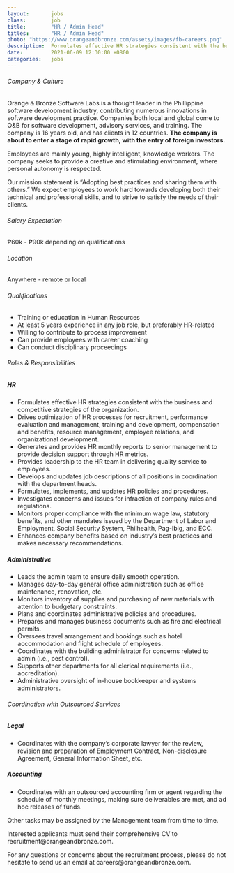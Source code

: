 ```yaml
---
layout:       jobs
class:        job
title:        "HR / Admin Head"
titles:       "HR / Admin Head"
photo: "https://www.orangeandbronze.com/assets/images/fb-careers.png"
description:  Formulates effective HR strategies consistent with the business and competitive strategies of the organization.
date:         2021-06-09 12:30:00 +0800
categories:   jobs
---
```

<!-- Do not leave new lines after each element. Elements after new lines will not be rendered. -->
<h6>Company & Culture</h6>
<p>Orange & Bronze Software Labs is a thought leader in the Phillippine software development industry, contributing numerous innovations in software development practice. Companies both local and global come to O&B for software development, advisory services, and training. The company is 16 years old, and has clients in 12 countries. <strong>The company is about to enter a stage of rapid growth, with the entry of foreign investors.</strong></p>
<p>Employees are mainly young, highly intelligent, knowledge workers. The company seeks to provide a creative and stimulating environment, where personal autonomy is respected.</p>
<p>Our mission statement is “Adopting best practices and sharing them with others.” We expect employees to work hard towards developing both their technical and professional skills, and to strive to satisfy the needs of their clients.</p>
<h6>Salary Expectation</h6>
<p>₱60k - ₱90k depending on qualifications</p>
<h6>Location</h6>
<p>Anywhere - remote or local</p>
<h6>Qualifications</h6>
<ul>
    <li>Training or education in Human Resources</li>
    <li>At least 5 years experience in any job role, but preferably HR-related</li>
    <li>Willing to contribute to process improvement</li>
    <li>Can provide employees with career coaching</li>
    <li>Can conduct disciplinary proceedings</li>
</ul>
<h6>Roles & Responsibilities</h6> 
<h5>HR</h5>
<ul>
    <li>Formulates effective HR strategies consistent with the business and competitive strategies of the organization.</li>
    <li>Drives optimization of HR processes for recruitment, performance evaluation and management, training and development, compensation and benefits, resource management, employee relations, and organizational development.</li>
    <li>Generates and provides HR monthly reports to senior management to provide decision support through HR metrics.</li>
    <li>Provides leadership to the HR team in delivering quality service to employees.</li>
    <li>Develops and updates job descriptions of all positions in coordination with the department heads.</li>
    <li>Formulates, implements, and updates HR policies and procedures.</li>
    <li>Investigates concerns and issues for infraction of company rules and regulations.</li>
    <li>Monitors proper compliance with the minimum wage law, statutory  benefits, and other mandates issued by the Department of Labor and Employment, Social Security System, Philhealth, Pag-Ibig, and ECC.</li>
    <li>Enhances company benefits based on industry’s best practices and makes necessary recommendations.</li>
</ul>
<h5>Administrative</h5>
<ul>
    <li>Leads the admin team to ensure daily smooth operation.</li>
    <li>Manages day-to-day general office administration such as office maintenance, renovation, etc.</li>
    <li>Monitors inventory of supplies and purchasing of new materials with attention to budgetary constraints.</li>
    <li>Plans and coordinates administrative policies and procedures.</li>
    <li>Prepares and manages business documents such as fire and electrical permits.</li>
    <li>Oversees travel arrangement and bookings such as hotel accommodation and flight schedule of employees.</li>
    <li>Coordinates with the building administrator for concerns related to admin (i.e., pest control).</li>
    <li>Supports other departments for all clerical requirements (i.e., accreditation).</li>
    <li>Administrative oversight of in-house bookkeeper and systems administrators.</li>
</ul>
<h6>Coordination with Outsourced Services</h6> 
<h5>Legal</h5>
<ul>
    <li>Coordinates with the company’s corporate lawyer for the review, revision and preparation of Employment Contract, Non-disclosure Agreement, General Information Sheet, etc.</li>
</ul>
<h5>Accounting</h5>
<ul>
    <li>Coordinates with an outsourced accounting firm or agent regarding the schedule of monthly meetings, making sure deliverables are met, and ad hoc releases of funds.</li>
    </ul>
<p>Other tasks may be assigned by the Management team from time to time.</p>
<p>Interested applicants must send their comprehensive CV to recruitment@orangeandbronze.com.</p>
<p>For any questions or concerns about the recruitment process, please do not hesitate to send us an email at careers@orangeandbronze.com.</p>